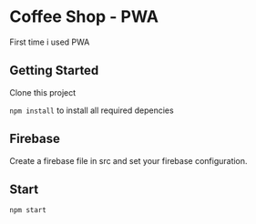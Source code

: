 # Coffee Shop - PWA

First time i used PWA

## Getting Started

Clone this project 

`npm install` to install all required depencies

## Firebase

Create a firebase file in src and set your firebase configuration.

## Start

`npm start`

